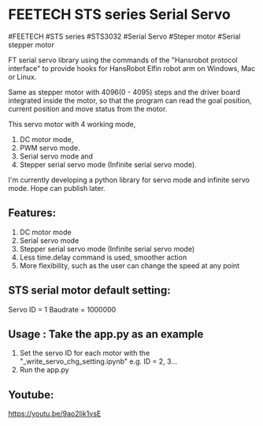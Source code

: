 # FEETECH STS series Serial Servo
#FEETECH #STS series #STS3032 #Serial Servo #Steper motor #Serial stepper motor

FT serial servo library using the commands of the "Hansrobot protocol interface" to provide hooks for HansRobot Elfin robot arm on Windows, Mac or Linux.

Same as stepper motor with 4096(0 - 4095) steps and the driver board integrated inside the motor, so that the program can read the goal position, current position and move status from the motor. 

This servo motor with 4 working mode, 
1. DC motor mode, 
2. PWM servo mode. 
3. Serial servo mode and 
4. Stepper serial servo mode (Infinite serial servo mode). 

I'm currently developing a python library for servo mode and infinite servo mode. Hope can publish later.

## Features:
1. DC motor mode
2. Serial servo mode
3. Stepper serial servo mode (Infinite serial servo mode)
4. Less time.delay command is used, smoother action
5. More flexibility, such as the user can change the speed at any point

## STS serial motor default setting:
Servo ID = 1
Baudrate = 1000000

## Usage : Take the app.py as an example
1. Set the servo ID for each motor with the "_write_servo_chg_setting.ipynb"
    e.g. ID = 2, 3...
2. Run the app.py

## Youtube:
https://youtu.be/9ao2Iik1vsE
